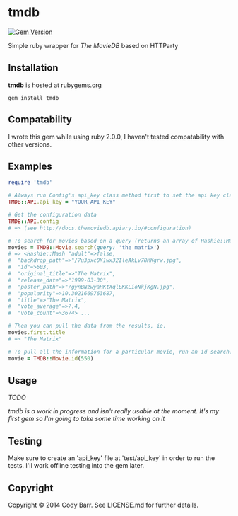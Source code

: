 # tmdb

[![Gem Version](https://badge.fury.io/rb/tmdb.svg)](http://badge.fury.io/rb/tmdb)

Simple ruby wrapper for _The MovieDB_ based on HTTParty

## Installation

**tmdb** is hosted at rubygems.org

`gem install tmdb`

## Compatability

I wrote this gem while using ruby 2.0.0, I haven't tested compatability with other versions.

## Examples

```ruby
require 'tmdb'

# Always run Config's api_key class method first to set the api key class variable
TMDB::API.api_key = "YOUR_API_KEY"

# Get the configuration data
TMDB::API.config
# => (see http://docs.themoviedb.apiary.io/#configuration)

# To search for movies based on a query (returns an array of Hashie::Mash objects)
movies = TMDB::Movie.search(query: 'the matrix')
# => <Hashie::Mash "adult"=>false,
#  "backdrop_path"=>"/7u3pxc0K1wx32IleAkLv78MKgrw.jpg",
#  "id"=>603,
#  "original_title"=>"The Matrix",
#  "release_date"=>"1999-03-30",
#  "poster_path"=>"/gynBNzwyaHKtXqlEKKLioNkjKgN.jpg",
#  "popularity"=>10.3021669763687,
#  "title"=>"The Matrix",
#  "vote_average"=>7.4,
#  "vote_count"=>3674> ...

# Then you can pull the data from the results, ie.
movies.first.title
# => "The Matrix"

# To pull all the information for a particular movie, run an id search:
movie = TMDB::Movie.id(550)
```

## Usage

_TODO_

_tmdb is a work in progress and isn't really usable at the moment.  It's my first gem so I'm going to take some time working on it_

## Testing

Make sure to create an 'api_key' file at 'test/api_key' in order to run the tests.  I'll work offline testing into the gem later.

## Copyright

Copyright &copy; 2014 Cody Barr. See LICENSE.md for
further details.

